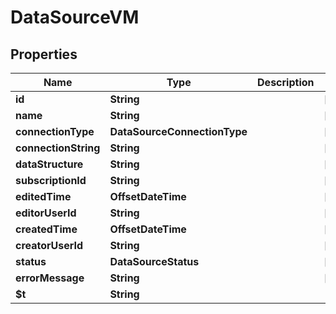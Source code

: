 

# DataSourceVM


## Properties

| Name | Type | Description | Notes |
|------------ | ------------- | ------------- | -------------|
|**id** | **String** |  |  [optional] |
|**name** | **String** |  |  [optional] |
|**connectionType** | **DataSourceConnectionType** |  |  [optional] |
|**connectionString** | **String** |  |  [optional] |
|**dataStructure** | **String** |  |  [optional] |
|**subscriptionId** | **String** |  |  [optional] |
|**editedTime** | **OffsetDateTime** |  |  [optional] |
|**editorUserId** | **String** |  |  [optional] |
|**createdTime** | **OffsetDateTime** |  |  [optional] |
|**creatorUserId** | **String** |  |  [optional] |
|**status** | **DataSourceStatus** |  |  [optional] |
|**errorMessage** | **String** |  |  [optional] |
|**$t** | **String** |  |  |



